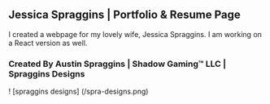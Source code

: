 ## Jessica Spraggins | Portfolio & Resume Page
I created a webpage for my lovely wife, Jessica Spraggins. I am working on a React version as well. 
### Created By Austin Spraggins | Shadow Gaming™ LLC | Spraggins Designs
! [spraggins designs] (/spra-designs.png)
